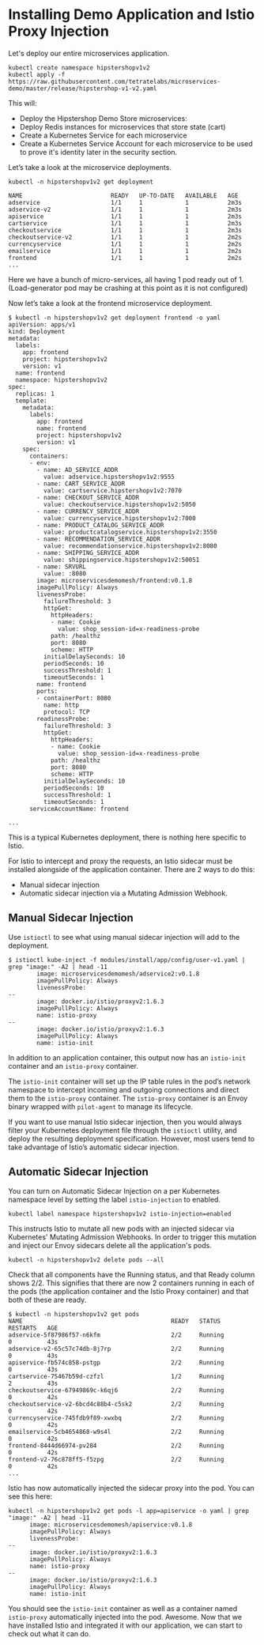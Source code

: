 # Installing Demo Application and Istio Proxy Injection

Let's deploy our entire microservices application.

```shell
kubectl create namespace hipstershopv1v2
kubectl apply -f https://raw.githubusercontent.com/tetratelabs/microservices-demo/master/release/hipstershop-v1-v2.yaml
```

This will:

- Deploy the Hipstershop Demo Store microservices:
- Deploy Redis instances for microservices that store state (cart)
- Create a Kubernetes Service for each microservice
- Create a Kubernetes Service Account for each microservice to be used to prove it's identity later in the security section.

Let’s take a look at the microservice deployments.

```shell
kubectl -n hipstershopv1v2 get deployment

NAME                         READY   UP-TO-DATE   AVAILABLE   AGE
adservice                    1/1     1            1           2m3s
adservice-v2                 1/1     1            1           2m3s
apiservice                   1/1     1            1           2m3s
cartservice                  1/1     1            1           2m3s
checkoutservice              1/1     1            1           2m3s
checkoutservice-v2           1/1     1            1           2m2s
currencyservice              1/1     1            1           2m2s
emailservice                 1/1     1            1           2m2s
frontend                     1/1     1            1           2m2s
...
```
Here we have a bunch of micro-services, all having 1 pod ready out of 1. (Load-generator pod may be crashing at this point as it is not configured)


Now let’s take a look at the frontend microservice deployment.

```shell
$ kubectl -n hipstershopv1v2 get deployment frontend -o yaml
apiVersion: apps/v1
kind: Deployment
metadata:
  labels:
    app: frontend
    project: hipstershopv1v2
    version: v1
  name: frontend
  namespace: hipstershopv1v2
spec:
  replicas: 1
  template:
    metadata:
      labels:
        app: frontend
        name: frontend
        project: hipstershopv1v2
        version: v1
    spec:
      containers:
      - env:
        - name: AD_SERVICE_ADDR
          value: adservice.hipstershopv1v2:9555
        - name: CART_SERVICE_ADDR
          value: cartservice.hipstershopv1v2:7070
        - name: CHECKOUT_SERVICE_ADDR
          value: checkoutservice.hipstershopv1v2:5050
        - name: CURRENCY_SERVICE_ADDR
          value: currencyservice.hipstershopv1v2:7000
        - name: PRODUCT_CATALOG_SERVICE_ADDR
          value: productcatalogservice.hipstershopv1v2:3550
        - name: RECOMMENDATION_SERVICE_ADDR
          value: recommendationservice.hipstershopv1v2:8080
        - name: SHIPPING_SERVICE_ADDR
          value: shippingservice.hipstershopv1v2:50051
        - name: SRVURL
          value: :8080
        image: microservicesdemomesh/frontend:v0.1.8
        imagePullPolicy: Always
        livenessProbe:
          failureThreshold: 3
          httpGet:
            httpHeaders:
            - name: Cookie
              value: shop_session-id=x-readiness-probe
            path: /healthz
            port: 8080
            scheme: HTTP
          initialDelaySeconds: 10
          periodSeconds: 10
          successThreshold: 1
          timeoutSeconds: 1
        name: frontend
        ports:
        - containerPort: 8080
          name: http
          protocol: TCP
        readinessProbe:
          failureThreshold: 3
          httpGet:
            httpHeaders:
            - name: Cookie
              value: shop_session-id=x-readiness-probe
            path: /healthz
            port: 8080
            scheme: HTTP
          initialDelaySeconds: 10
          periodSeconds: 10
          successThreshold: 1
          timeoutSeconds: 1
      serviceAccountName: frontend

...
```

This is a typical Kubernetes deployment, there is nothing here specific to Istio.

For Istio to intercept and proxy the requests, an Istio sidecar must be installed alongside of the application container. There are 2 ways to do this:

- Manual sidecar injection
- Automatic sidecar injection via a Mutating Admission Webhook.

## Manual Sidecar Injection

Use `istioctl` to see what using manual sidecar injection will add to the deployment.

```shell
$ istioctl kube-inject -f modules/install/app/config/user-v1.yaml | grep "image:" -A2 | head -11
        image: microservicesdemomesh/adservice2:v0.1.8
        imagePullPolicy: Always
        livenessProbe:
--
        image: docker.io/istio/proxyv2:1.6.3
        imagePullPolicy: Always
        name: istio-proxy
--
        image: docker.io/istio/proxyv2:1.6.3
        imagePullPolicy: Always
        name: istio-init
```

In addition to an application container, this output now has an `istio-init` container and an `istio-proxy` container.

The `istio-init` container will set up the IP table rules in the pod’s network namespace to intercept incoming and outgoing connections and direct them to the `istio-proxy` container. The `istio-proxy` container is an Envoy binary wrapped with `pilot-agent` to manage its lifecycle.

If you want to use manual Istio sidecar injection, then you would always filter your Kubernetes deployment file through the `istioctl` utility, and deploy the resulting deployment specification. However, most users tend to take advantage of Istio’s automatic sidecar injection.

## Automatic Sidecar Injection

You can turn on Automatic Sidecar Injection on a per Kubernetes namespace level by setting the label `istio-injection` to enabled.

```shell
kubectl label namespace hipstershopv1v2 istio-injection=enabled
```

This instructs Istio to mutate all new pods with an injected sidecar via Kubernetes' Mutating Admission Webhooks. In order to trigger this mutation and inject our Envoy sidecars delete all the application's pods.

```shell
kubectl -n hipstershopv1v2 delete pods --all
```

Check that all components have the Running status, and that Ready column shows 2/2. This signifies that there are now 2 containers running in each of the pods (the application container and the Istio Proxy container) and that both of these are ready.

```shell
$ kubectl -n hipstershopv1v2 get pods
NAME                                          READY   STATUS             RESTARTS   AGE
adservice-5f87986f57-n6kfm                    2/2     Running            0          43s
adservice-v2-65c57c74db-8j7rp                 2/2     Running            0          43s
apiservice-fb574c858-pstgp                    2/2     Running            0          43s
cartservice-75467b59d-czfzl                   1/2     Running            2          43s
checkoutservice-67949869c-k6qj6               2/2     Running            0          42s
checkoutservice-v2-6bcd4c88b4-c5sk2           2/2     Running            0          42s
currencyservice-745fdb9f89-xwxbq              2/2     Running            0          42s
emailservice-5cb4654868-w9s4l                 2/2     Running            0          42s
frontend-8444d66974-pv284                     2/2     Running            0          42s
frontend-v2-76c878ff5-f5zpg                   2/2     Running            0          42s
...
```

Istio has now automatically injected the sidecar proxy into the pod. You can see this here:

```shell
kubectl -n hipstershopv1v2 get pods -l app=apiservice -o yaml | grep "image:" -A2 | head -11
      image: microservicesdemomesh/apiservice:v0.1.8
      imagePullPolicy: Always
      livenessProbe:
--
      image: docker.io/istio/proxyv2:1.6.3
      imagePullPolicy: Always
      name: istio-proxy
--
      image: docker.io/istio/proxyv2:1.6.3
      imagePullPolicy: Always
      name: istio-init
```

You should see the `istio-init` container as well as a container named `istio-proxy` automatically injected into the pod. Awesome. Now that we have installed Istio and integrated it with our application, we can start to check out what it can do.
